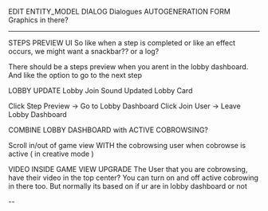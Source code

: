 EDIT ENTITY_MODEL DIALOG
  Dialogues
  AUTOGENERATION FORM
  Graphics in there?

---

STEPS PREVIEW UI
  So like when a step is completed or like an effect occurs, we might want a snackbar?? or a log?

  There should be a steps preview when you arent in the lobby dashboard. And like the option to go to the next step

LOBBY UPDATE
  Lobby Join Sound
  Updated Lobby Card

  Click Step Preview -> Go to Lobby Dashboard
  Click Join User -> Leave Lobby Dashboard

  COMBINE LOBBY DASHBOARD with ACTIVE COBROWSING?

  Scroll in/out of game view WITH the cobrowsing user when cobrowse is active ( in creative mode )

VIDEO INSIDE GAME VIEW UPGRADE
  The User that you are cobrowsing, have their video in the top center? You can turn on and off active cobrowing in there too. But normally its based on if ur are in lobby dashboard or not

--
